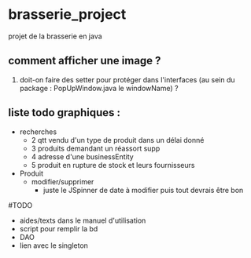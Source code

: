 # brasserie_project
projet de la brasserie en java
## comment afficher une image ?
1) doit-on faire des setter pour protéger dans l'interfaces (au sein du package : PopUpWindow.java le windowName) ?


## liste todo graphiques :
- recherches
  - 2 qtt vendu d'un type de produit dans un délai donné
  - 3 produits demandant un réassort supp
  - 4 adresse d'une businessEntity
  - 5 produit en rupture de stock et leurs fournisseurs
- Produit
  - modifier/supprimer
    - juste le JSpinner de date à modifier puis tout devrais être bon

#TODO
- aides/texts dans le manuel d'utilisation
- script pour remplir la bd
- DAO
- lien avec le singleton 